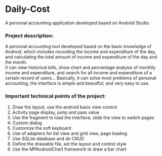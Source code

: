 # Daily-Cost
A personal accounting application developed based on Android Studio.
### Project description: 
A personal accounting tool developed based on the basic knowledge of Android, which includes recording the income and expenditure of the day, and calculating the total amount of income and expenditure of the day and the month.  
It can view historical bills, show chart and percentage analysis of monthly income and expenditure, and search for all income and expenditure of a certain record of users... Basically, it can solve most problems of personal accounting, the interface is simple and beautiful, and very easy to use.
### Important technical points of the project:
1. Draw the layout, use the android basic view control
2. Activity page display, jump and pass value
3. Use the fragment to load the interface, slide the view to switch pages
4. Custom dialog
5. Customize the soft keyboard
6. Use of adapters for list view and grid view, page loading
7. Use SQLite database and do CRUD
8. Define the drawable file, set the layout and control style
9. Use the MPAndroidChart framework to draw a bar chart

